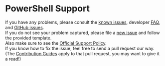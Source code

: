 # PowerShell Support  

If you have any problems, please consult the [known issues][], developer [FAQ][], and [GitHub issues][].  
If you do not see your problem captured, please file a [new issue][] and follow the provided template.  
Also make sure to see the [Official Support Policy][].  
If you know how to fix the issue, feel free to send a pull request our way.  (The [Contribution Guides][] apply to that pull request, you may want to give it a read!)

[Official Support Policy]: https://docs.microsoft.com/en-us/powershell/scripting/powershell-support-lifecycle?view=powershell-6
[FAQ]: https://github.com/PowerShell/PowerShell/tree/master/docs/FAQ.md
[Contribution Guides]: https://github.com/PowerShell/PowerShell/tree/master/.github/CONTRIBUTING.md
[known issues]: https://docs.microsoft.com/powershell/scripting/whats-new/known-issues-ps6?view=powershell-6
[GitHub issues]: https://github.com/PowerShell/PowerShell/issues
[new issue]: https://github.com/PowerShell/PowerShell/issues/new
